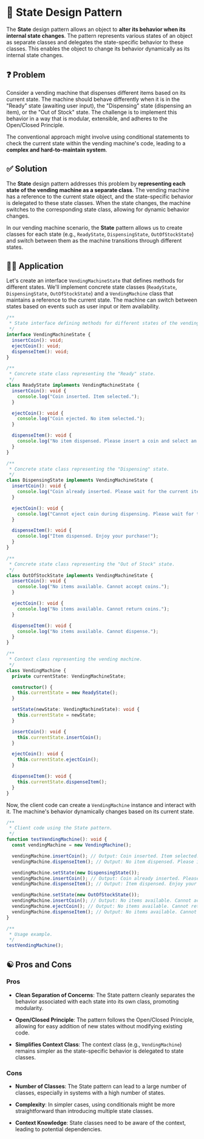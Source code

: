 # 🚦 State Design Pattern

The **State** design pattern allows an object to **alter its behavior when its internal state changes**. The pattern represents various states of an object as separate classes and delegates the state-specific behavior to these classes. This enables the object to change its behavior dynamically as its internal state changes.

## ❓ Problem

Consider a vending machine that dispenses different items based on its current state. The machine should behave differently when it is in the "Ready" state (awaiting user input), the "Dispensing" state (dispensing an item), or the "Out of Stock" state. The challenge is to implement this behavior in a way that is modular, extensible, and adheres to the Open/Closed Principle.

The conventional approach might involve using conditional statements to check the current state within the vending machine's code, leading to a **complex and hard-to-maintain system**.

## ✅ Solution

The **State** design pattern addresses this problem by **representing each state of the vending machine as a separate class**. The vending machine has a reference to the current state object, and the state-specific behavior is delegated to these state classes. When the state changes, the machine switches to the corresponding state class, allowing for dynamic behavior changes.

In our vending machine scenario, the **State** pattern allows us to create classes for each state (e.g., `ReadyState`, `DispensingState`, `OutOfStockState`) and switch between them as the machine transitions through different states.

## ✍🏻 Application

Let's create an interface `VendingMachineState` that defines methods for different states. We'll implement concrete state classes (`ReadyState`, `DispensingState`, `OutOfStockState`) and a `VendingMachine` class that maintains a reference to the current state. The machine can switch between states based on events such as user input or item availability.

```typescript
/**
 * State interface defining methods for different states of the vending machine.
 */
interface VendingMachineState {
  insertCoin(): void;
  ejectCoin(): void;
  dispenseItem(): void;
}

/**
 * Concrete state class representing the "Ready" state.
 */
class ReadyState implements VendingMachineState {
  insertCoin(): void {
    console.log("Coin inserted. Item selected.");
  }

  ejectCoin(): void {
    console.log("Coin ejected. No item selected.");
  }

  dispenseItem(): void {
    console.log("No item dispensed. Please insert a coin and select an item.");
  }
}

/**
 * Concrete state class representing the "Dispensing" state.
 */
class DispensingState implements VendingMachineState {
  insertCoin(): void {
    console.log("Coin already inserted. Please wait for the current item to be dispensed.");
  }

  ejectCoin(): void {
    console.log("Cannot eject coin during dispensing. Please wait for the current item to be dispensed.");
  }

  dispenseItem(): void {
    console.log("Item dispensed. Enjoy your purchase!");
  }
}

/**
 * Concrete state class representing the "Out of Stock" state.
 */
class OutOfStockState implements VendingMachineState {
  insertCoin(): void {
    console.log("No items available. Cannot accept coins.");
  }

  ejectCoin(): void {
    console.log("No items available. Cannot return coins.");
  }

  dispenseItem(): void {
    console.log("No items available. Cannot dispense.");
  }
}

/**
 * Context class representing the vending machine.
 */
class VendingMachine {
  private currentState: VendingMachineState;

  constructor() {
    this.currentState = new ReadyState();
  }

  setState(newState: VendingMachineState): void {
    this.currentState = newState;
  }

  insertCoin(): void {
    this.currentState.insertCoin();
  }

  ejectCoin(): void {
    this.currentState.ejectCoin();
  }

  dispenseItem(): void {
    this.currentState.dispenseItem();
  }
}
```

Now, the client code can create a `VendingMachine` instance and interact with it. The machine's behavior dynamically changes based on its current state.

```typescript
/**
 * Client code using the State pattern.
 */
function testVendingMachine(): void {
  const vendingMachine = new VendingMachine();

  vendingMachine.insertCoin(); // Output: Coin inserted. Item selected.
  vendingMachine.dispenseItem(); // Output: No item dispensed. Please insert a coin and select an item.

  vendingMachine.setState(new DispensingState());
  vendingMachine.insertCoin(); // Output: Coin already inserted. Please wait for the current item to be dispensed.
  vendingMachine.dispenseItem(); // Output: Item dispensed. Enjoy your purchase!

  vendingMachine.setState(new OutOfStockState());
  vendingMachine.insertCoin(); // Output: No items available. Cannot accept coins.
  vendingMachine.ejectCoin(); // Output: No items available. Cannot return coins.
  vendingMachine.dispenseItem(); // Output: No items available. Cannot dispense.
}

/**
 * Usage example.
 */
testVendingMachine();
```

## ☯️ Pros and Cons

### Pros

- **Clean Separation of Concerns**: The State pattern cleanly separates the behavior associated with each state into its own class, promoting modularity.

- **Open/Closed Principle**: The pattern follows the Open/Closed Principle, allowing for easy addition of new states without modifying existing code.

- **Simplifies Context Class**: The context class (e.g., `VendingMachine`) remains simpler as the state-specific behavior is delegated to state classes.

### Cons

- **Number of Classes**: The State pattern can lead to a large number of classes, especially in systems with a high number of states.

- **Complexity**: In simpler cases, using conditionals might be more straightforward than introducing multiple state classes.

- **Context Knowledge**: State classes need to be aware of the context, leading to potential dependencies.
